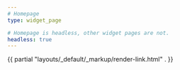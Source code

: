 ```yaml
---
# Homepage
type: widget_page

# Homepage is headless, other widget pages are not.
headless: true
---
```

{{ partial "layouts/_default/_markup/render-link.html" . }}
